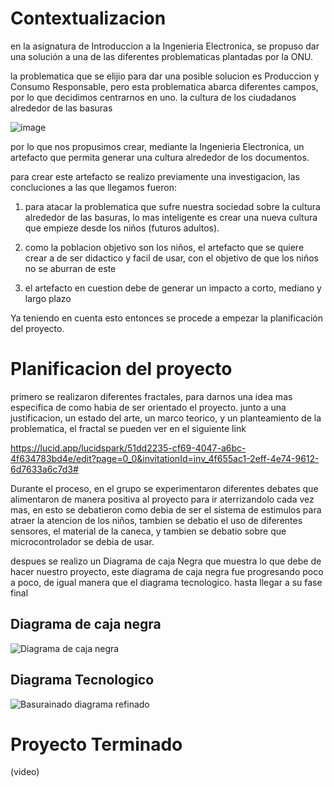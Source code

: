 # Contextualizacion
en la asignatura de Introduccion a la Ingenieria Electronica, se propuso dar una solución a una de las diferentes problematicas plantadas por la ONU.

la problematica que se elijio para dar una posible solucion es Produccion y Consumo Responsable, pero esta problematica abarca diferentes campos, por lo que decidimos centrarnos en uno. la cultura de los ciudadanos alrededor de las basuras

![image](https://github.com/LeoInDaHause/Basurainador/assets/145580263/5cfd673a-3a2c-4f08-981b-ec3faa71ab86)


por lo que nos propusimos crear, mediante la Ingenieria Electronica, un artefacto que permita generar una cultura alrededor de los documentos. 

para crear este artefacto se realizo previamente una investigacion, las concluciones a las que llegamos fueron: 

1. para atacar la problematica que sufre nuestra sociedad sobre la cultura alrededor de las basuras, lo mas inteligente es crear una nueva cultura que empieze desde los niños (futuros adultos).

2. como la poblacion objetivo son los niños, el artefacto que se quiere crear a de ser didactico y facil de usar, con el objetivo de que los niños no se aburran de este

3. el artefacto en cuestion debe de generar un impacto a corto, mediano y largo plazo


Ya teniendo en cuenta esto entonces se procede a empezar la planificación del proyecto.

# Planificacion del proyecto

primero se realizaron diferentes fractales, para darnos una idea mas especifica de como habia de ser orientado el proyecto. junto a una justificacion, un estado del arte, un marco teorico, y un planteamiento de la problematica, el fractal se pueden ver en el siguiente link

https://lucid.app/lucidspark/51dd2235-cf69-4047-a6bc-4f634783bd4e/edit?page=0_0&invitationId=inv_4f655ac1-2eff-4e74-9612-6d7633a6c7d3#

Durante el proceso, en el grupo se experimentaron diferentes debates que alimentaron de manera positiva al proyecto para ir aterrizandolo cada vez mas, en esto se debatieron como debia de ser el sistema de estimulos para atraer la atencion de los niños, tambien se debatio el uso de diferentes sensores, el material de la caneca, y tambien se debatio sobre que microcontrolador se debia de usar. 

despues se realizo un Diagrama de caja Negra que muestra lo que debe de hacer nuestro proyecto, este diagrama de caja negra fue progresando poco a poco, de igual manera que el diagrama tecnologico. hasta llegar a su fase final


## Diagrama de caja negra
![Diagrama de caja negra](https://github.com/LeoInDaHause/Basurainador/assets/145580263/3c245d27-6e79-4683-90cf-94d41efbf275)

## Diagrama Tecnologico
![Basurainado diagrama refinado](https://github.com/LeoInDaHause/Basurainador/assets/145580263/3ad1ac15-a445-4519-980e-23fce6925c70)

# Proyecto Terminado

(video)







